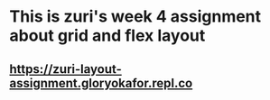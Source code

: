 # This is zuri's week 4 assignment about grid and flex layout

## https://zuri-layout-assignment.gloryokafor.repl.co
